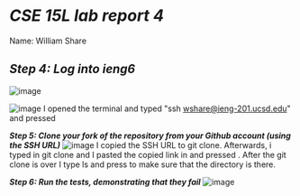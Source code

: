 # ***CSE 15L lab report 4***   
Name: William Share

***Step 4: Log into ieng6***
---
![image](https://github.com/wshare26/cse15l-lab-reports/assets/156359336/6e0f9cfa-fd11-4196-b65d-8106c6a6d2c6)

![image](https://github.com/wshare26/cse15l-lab-reports/assets/156359336/7c0bb0f8-00ae-4d28-a23a-eb2652576e0d)
I opened the terminal and typed "ssh wshare@ieng-201.ucsd.edu" and pressed <enter>

***Step 5: Clone your fork of the repository from your Github account (using the SSH URL)***
![image](https://github.com/wshare26/cse15l-lab-reports/assets/156359336/99af031a-df93-479c-917e-1e381a457929)
I copied the SSH URL to git clone. Afterwards, i typed in git clone and I pasted the copied link in and pressed <enter>. After the git clone is over I type ls and press <enter> to make sure that the directory is there.

***Step 6: Run the tests, demonstrating that they fail***
![image](https://github.com/wshare26/cse15l-lab-reports/assets/156359336/ede0794d-52ba-49d7-95bf-a908aa7ec71b)






